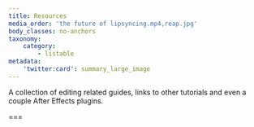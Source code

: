 ```yaml
---
title: Resources
media_order: 'the future of lipsyncing.mp4,reap.jpg'
body_classes: no-anchors
taxonomy:
    category:
        - listable
metadata:
    'twitter:card': summary_large_image
---
```


A collection of editing related guides, links to other tutorials and even a couple After Effects plugins.

===